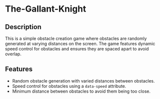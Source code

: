 # The-Gallant-Knight

## Description
This is a simple obstacle creation game where obstacles are randomly generated at varying distances on the screen. The game features dynamic speed control for obstacles and ensures they are spaced apart to avoid overlap.

## Features
- Random obstacle generation with varied distances between obstacles.
- Speed control for obstacles using a `data-speed` attribute.
- Minimum distance between obstacles to avoid them being too close.
